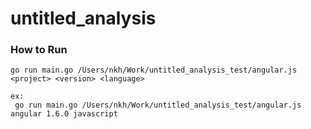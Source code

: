 # untitled_analysis
### How to Run
```
go run main.go /Users/nkh/Work/untitled_analysis_test/angular.js <project> <version> <language>

ex:
 go run main.go /Users/nkh/Work/untitled_analysis_test/angular.js angular 1.6.0 javascript
```
